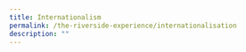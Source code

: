 ```yaml
---
title: Internationalism
permalink: /the-riverside-experience/internationalisation
description: ""
---
```

